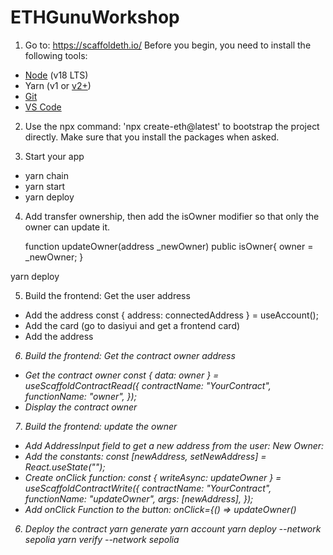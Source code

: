 # ETHGunuWorkshop

1. Go to: https://scaffoldeth.io/
Before you begin, you need to install the following tools:

- [Node](https://nodejs.org/en/download/) (v18 LTS)
- Yarn (v1 or [v2+](https://yarnpkg.com/getting-started/install))
- [Git](https://git-scm.com/downloads)
- [VS Code](https://code.visualstudio.com/) 

2. Use the npx command: 'npx create-eth@latest' to bootstrap the project directly.
Make sure that you install the packages when asked.

3. Start your app
- yarn chain
- yarn start
- yarn deploy

4. Add transfer ownership, then add the isOwner modifier so that only the owner can update it. 

    function updateOwner(address _newOwner) public isOwner{
        owner = _newOwner;
    }

yarn deploy    

5. Build the frontend: Get the user address 
- Add the address
  const { address: connectedAddress } = useAccount();
- Add the card 
(go to dasiyui and get a frontend card)
- Add the address 
<Address address={connectedAddress} />

6. Build the frontend: Get the contract owner address 
- Get the contract owner
  const { data: owner } = useScaffoldContractRead({
    contractName: "YourContract",
    functionName: "owner",
  });
- Display the contract owner 
<Address address={owner} />

7. Build the frontend: update the owner 
- Add AddressInput field to get a new address from the user:
    New Owner: 
    <AddressInput 
        value={newAddress} 
        onChange={setNewAddress} 
    />
- Add the constants:
const [newAddress, setNewAddress] = React.useState<string>("");
- Create onClick function:
  const { writeAsync: updateOwner } = useScaffoldContractWrite({
    contractName: "YourContract",
    functionName: "updateOwner",
    args: [newAddress],
  });
- Add onClick Function to the button:
    onClick={() => updateOwner()

6. Deploy the contract 
yarn generate 
yarn account 
yarn deploy --network sepolia
yarn verify --network sepolia 







